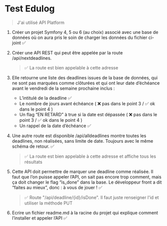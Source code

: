 # Test Edulog

> J'ai utilisé API Platform 

1. Créer un projet Symfony 4, 5 ou 6 (au choix) associé avec une base de données où on aura pris le soin de charger les données du fichier ci-joint ✅

2. Créer une API REST qui peut être appelée par la route /api/nextdeadlines.  
    > ✅ La route est bien appelable à cette adresse


3. Elle retourne une liste des deadlines issues de la base de données, qui ne sont pas marquées comme clôturées et qui ont leur date d’échéance avant le vendredi de la semaine prochaine inclus :
    - L’intitulé de la deadline ✅ 
    - Le nombre de jours avant échéance ( ❌ pas dans le point 3 / ✅ ok dans le point 4  )
    - Un flag “EN RETARD” à true si la date est dépassée ( ❌ pas dans le point 3 / ✅ ok dans le point 4 )
    - Un rappel de la date d’échéance ✅ 

4. Une autre route est disponible /api/alldeadlines montre toutes les deadlines, non réalisées, sans limite de date. Toujours avec le même schéma de retour. ✅ 
    > ✅ La route est bien appelable à cette adresse et affiche tous les résultats


5. Cette API doit permettre de marquer une deadline comme réalisée. Il faut que l’on puisse appeler l’API, on sait pas encore trop comment, mais ça doit changer le flag “is_done” dans la base. Le développeur front a dit “faites au mieux”, donc : à vous de jouer ! ✅ 
    > ✅ Route "/api/deadline/{id}/isDone". Il faut juste renseigner l'id et utiliser la méthode PUT


6. Ecrire un fichier readme.md à la racine du projet qui explique comment l’installer et appeler l’API ✅ 
